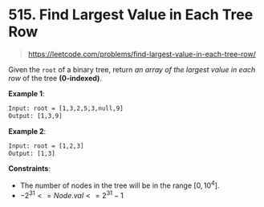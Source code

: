 # 515. Find Largest Value in Each Tree Row

> <https://leetcode.com/problems/find-largest-value-in-each-tree-row/>

Given the `root` of a binary tree, return *an array of the largest value in
each row* of the tree **(0-indexed)**.

**Example 1**:

```txt
Input: root = [1,3,2,5,3,null,9]
Output: [1,3,9]
```

**Example 2**:

```txt
Input: root = [1,2,3]
Output: [1,3]
```

**Constraints**:

- The number of nodes in the tree will be in the range $[0, 10^4]$.
- $-2^{31} <= Node.val <= 2^{31} - 1$

